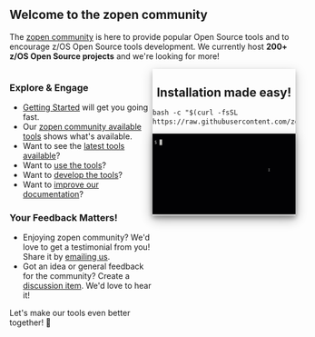 ## Welcome to the zopen community

The [zopen community](https://github.com/zopencommunity/meta/discussions) is here to provide popular Open Source tools and to encourage z/OS Open Source tools development. 
We currently host **200+ z/OS Open Source projects** and we're looking for more! 

<section class="layout">
<div style="float: right; box-shadow: 0 4px 8px 0 rgba(0, 0, 0, 0.2), 0 6px 20px 0 rgba(0, 0, 0, 0.19); width: 50%">

 <h2 align="center" style="margin-bottom:0px; padding-bottom:0px;">Installation made easy!</h2>

```
bash -c "$(curl -fsSL https://raw.githubusercontent.com/zopencommunity/meta/HEAD/tools/zopen_install.sh)"
```

 <img src="images/demo.gif"  style="box-shadow: 0 4px 8px 0 rgba(0, 0, 0, 0.2), 0 6px 20px 0 rgba(0, 0, 0, 0.19);" />
</div>
<div class="grow1" style="float: left; width: 50%">

### Explore & Engage

* [Getting Started](/Guides/QuickStart.md) will get you going fast.
* Our [zopen community available tools](/Latest) shows what's available.
* Want to see the [latest tools available](/newly_released)?
* Want to [use the tools](/Guides/ThePackageManager.md)?
* Want to [develop the tools](/Guides/developing.md)?
* Want to [improve our documentation](./UpdateDocs.md)?

### Your Feedback Matters!

* Enjoying zopen community? We'd love to get a testimonial from you! Share it by [emailing us](mailto:fultonm@ca.ibm.com).
* Got an idea or general feedback for the community? Create a [discussion item](https://github.com/orgs/zopencommunity/discussions). We'd love to hear it!

Let's make our tools even better together! 🌟

</div>
</section>


